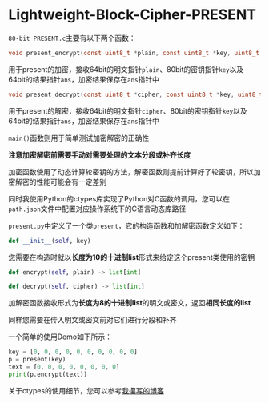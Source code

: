 # Lightweight-Block-Cipher-PRESENT

`80-bit PRESENT.c`主要有以下两个函数：

```c
void present_encrypt(const uint8_t *plain, const uint8_t *key, uint8_t *ans)
```

用于present的加密，接收64bit的明文指针`plain`、80bit的密钥指针`key`以及64bit的结果指针`ans`，加密结果保存在`ans`指针中

```c
void present_decrypt(const uint8_t *cipher, const uint8_t *key, uint8_t *ans)
```

用于present的解密，接收64bit的明文指针`cipher`、80bit的密钥指针`key`以及64bit的结果指针`ans`，加密结果保存在`ans`指针中

`main()`函数则用于简单测试加密解密的正确性

**注意加密解密前需要手动对需要处理的文本分段或补齐长度**

加密函数使用了动态计算轮密钥的方法，解密函数则提前计算好了轮密钥，所以加密解密的性能可能会有一定差别

同时我使用Python的ctypes库实现了Python对C函数的调用，您可以在`path.json`文件中配置对应操作系统下的C语言动态库路径

`present.py`中定义了一个类`present`，它的构造函数和加解密函数定义如下：

```py
def __init__(self, key)
```

您需要在构造时就以**长度为10的十进制list**形式来给定这个present类使用的密钥

```py
def encrypt(self, plain) -> list[int]

def decrypt(self, cipher) -> list[int]
```

加解密函数接收形式为**长度为8的十进制list**的明文或密文，返回**相同长度的list**

同样您需要在传入明文或密文前对它们进行分段和补齐

一个简单的使用Demo如下所示：

```py
key = [0, 0, 0, 0, 0, 0, 0, 0, 0, 0]
p = present(key)
text = [0, 0, 0, 0, 0, 0, 0, 0]
print(p.encrypt(text))
```

关于ctypes的使用细节，您可以参考[我攥写的博客](https://blog.mynameisdhr.com/PythonDeCtypesShiYong/)